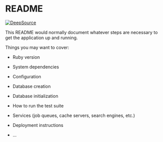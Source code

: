 # README
[![DeepSource](https://deepsource.io/gh/leoamigood/nexum.svg/?label=active+issues&show_trend=true&token=VQLN7QMqEVls4leW1aP-kKho)](https://deepsource.io/gh/leoamigood/nexum/?ref=repository-badge)

This README would normally document whatever steps are necessary to get the
application up and running.

Things you may want to cover:

* Ruby version

* System dependencies

* Configuration

* Database creation

* Database initialization

* How to run the test suite

* Services (job queues, cache servers, search engines, etc.)

* Deployment instructions

* ...
